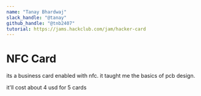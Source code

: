```yaml
---
name: "Tanay Bhardwaj"
slack_handle: "@tanay"
github_handle: "@tnb2407"
tutorial: https://jams.hackclub.com/jam/hacker-card
---
```


# NFC Card

<!-- Describe your board in 2-3 sentences. What are you making? What will it do? -->
its a business card enabled with nfc. it taught me the basics of pcb design.
<!-- How much is it going to cost? -->
it'll cost about 4 usd for 5 cards
<!-- Tell us a little bit about your design process. What were some challenges? What helped? ***Totally optional*** -->
